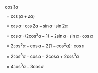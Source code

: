 $\cos3\alpha$

$=\cos(\alpha+2\alpha)$

$=\cos\alpha\cdot\cos2\alpha-\sin\alpha\cdot\sin2\alpha$

$=\cos\alpha\cdot(2\cos^2\alpha-1)-2\sin\alpha\cdot\sin\alpha\cdot\cos\alpha$

$=2\cos^3\alpha-\cos\alpha-2(1-\cos^2\alpha)\cdot\cos\alpha$

$=2\cos^3\alpha-\cos\alpha-2\cos\alpha+2\cos^3\alpha$

$=4\cos^3\alpha-3\cos\alpha$
